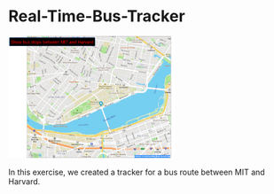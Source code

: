 # Real-Time-Bus-Tracker
<img src= "mapscreenshot.PNG" width='300'/>

In this exercise, we created a tracker for a bus route between MIT and Harvard.
